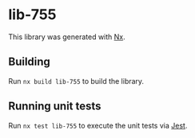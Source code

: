 # lib-755

This library was generated with [Nx](https://nx.dev).

## Building

Run `nx build lib-755` to build the library.

## Running unit tests

Run `nx test lib-755` to execute the unit tests via [Jest](https://jestjs.io).
